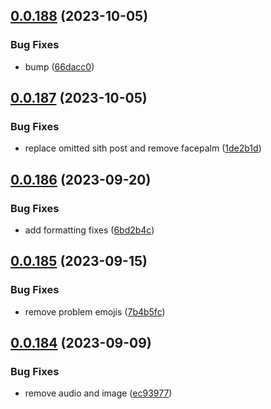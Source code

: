 ## [0.0.188](https://github.com/mikemickymick/mercury/compare/v0.0.187...v0.0.188) (2023-10-05)


### Bug Fixes

* bump ([66dacc0](https://github.com/mikemickymick/mercury/commit/66dacc0b7d9bb00fd6db92b4090fdfaa882bd0c3))



## [0.0.187](https://github.com/mikemickymick/mercury/compare/v0.0.186...v0.0.187) (2023-10-05)


### Bug Fixes

* replace omitted sith post and remove facepalm ([1de2b1d](https://github.com/mikemickymick/mercury/commit/1de2b1de5a31350f7c9362ce45a4a79e329098ef))



## [0.0.186](https://github.com/mikemickymick/mercury/compare/v0.0.185...v0.0.186) (2023-09-20)


### Bug Fixes

* add formatting fixes ([6bd2b4c](https://github.com/mikemickymick/mercury/commit/6bd2b4c6771dacb8a3dfe6f49f875460cf16c1b5))



## [0.0.185](https://github.com/mikemickymick/mercury/compare/v0.0.184...v0.0.185) (2023-09-15)


### Bug Fixes

* remove problem emojis ([7b4b5fc](https://github.com/mikemickymick/mercury/commit/7b4b5fc32aa3e2ccbf51babbfd456aab2eba2394))



## [0.0.184](https://github.com/mikemickymick/mercury/compare/v0.0.183...v0.0.184) (2023-09-09)


### Bug Fixes

* remove audio and image ([ec93977](https://github.com/mikemickymick/mercury/commit/ec939776d416dfcba28924a19516e5f01bc58caf))



